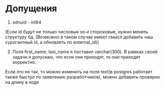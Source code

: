 # Допущения
1. sdnuid - int64

(Eсли id будут не только числовые но и стороковые, нужно менять структуру
бд. (Возможно в таком случае имеет смысл добавить наш сурогантный id,
а обновлять по external_id))

2. Поля first_name, last_name я поставил varchar(300). В рамках
своей задачи я допускаю, что если они приходят, то они приходят
корректно.

Если это не так, то можно изменить на поле text(в postgres работает
также быстро по заявлению разработчиков), можно добавить 
проверки на длину в коде
